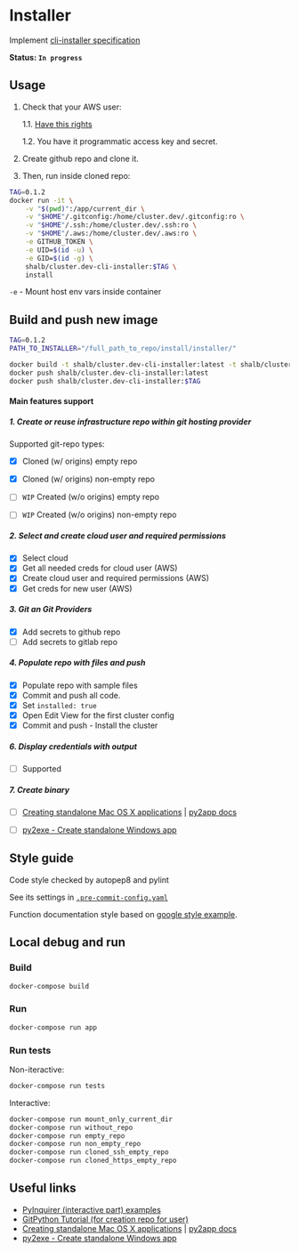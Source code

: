 # Installer

Implement [cli-installer specification](../../docs/design/cli-installer-design.md)

**Status: `In progress`**

## Usage

1. Check that your AWS user:

    1.1. [Have this rights](../installer_aws_install_req_permissions.json)

    1.2. You have it programmatic access key and secret.
2. Create github repo and clone it.
3. Then, run inside cloned repo:

```bash
TAG=0.1.2
docker run -it \
    -v "$(pwd)":/app/current_dir \
    -v "$HOME"/.gitconfig:/home/cluster.dev/.gitconfig:ro \
    -v "$HOME"/.ssh:/home/cluster.dev/.ssh:ro \
    -v "$HOME"/.aws:/home/cluster.dev/.aws:ro \
    -e GITHUB_TOKEN \
    -e UID=$(id -u) \
    -e GID=$(id -g) \
    shalb/cluster.dev-cli-installer:$TAG \
    install
```

`-e` - Mount host env vars inside container


## Build and push new image

```bash
TAG=0.1.2
PATH_TO_INSTALLER="/full_path_to_repo/install/installer/"

docker build -t shalb/cluster.dev-cli-installer:latest -t shalb/cluster.dev-cli-installer:$TAG "$PATH_TO_INSTALLER"
docker push shalb/cluster.dev-cli-installer:latest
docker push shalb/cluster.dev-cli-installer:$TAG
```

#### Main features support

##### 1. Create or reuse infrastructure repo within git hosting provider

Supported git-repo types:

- [x] Cloned (w/ origins) empty repo
- [x] Cloned (w/ origins) non-empty repo
- [ ] `WIP` Created (w/o origins) empty repo
- [ ] `WIP` Created (w/o origins) non-empty repo


##### 2. Select and create cloud user and required permissions

- [x] Select cloud
- [x] Get all needed creds for cloud user (AWS)
- [x] Create cloud user and required permissions (AWS)
- [x] Get creds for new user (AWS)

##### 3. Git an Git Providers

- [x] Add secrets to github repo
- [ ] Add secrets to gitlab repo

##### 4. Populate repo with files and push

- [x] Populate repo with sample files
- [x] Commit and push all code.
- [x] Set `installed: true`
- [x] Open Edit View for the first cluster config
- [x] Commit and push - Install the cluster

##### 6. Display credentials with output

- [ ] Supported

##### 7. Create binary

- [ ] [Creating standalone Mac OS X applications](https://www.metachris.com/2015/11/create-standalone-mac-os-x-applications-with-python-and-py2app/) | [py2app docs](https://py2app.readthedocs.io/en/latest/)
- [ ] [py2exe - Create standalone Windows app](https://www.py2exe.org/)



## Style guide

Code style checked by autopep8 and pylint

See its settings in [`.pre-commit-config.yaml`](https://github.com/shalb/cluster.dev/blob/master/.pre-commit-config.yaml)

Function documentation style based on [google style example](https://sphinxcontrib-napoleon.readthedocs.io/en/latest/example_google.html).

## Local debug and run

### Build

```bash
docker-compose build
```

### Run

```bash
docker-compose run app
```

### Run tests

Non-iteractive:

```bash
docker-compose run tests
```

Interactive:

```bash
docker-compose run mount_only_current_dir
docker-compose run without_repo
docker-compose run empty_repo
docker-compose run non_empty_repo
docker-compose run cloned_ssh_empty_repo
docker-compose run cloned_https_empty_repo
```


## Useful links

* [PyInquirer (interactive part) examples](https://github.com/CITGuru/PyInquirer#examples)
* [GitPython Tutorial (for creation repo for user)](https://gitpython.readthedocs.io/en/stable/tutorial.html)
* [Creating standalone Mac OS X applications](https://www.metachris.com/2015/11/create-standalone-mac-os-x-applications-with-python-and-py2app/) | [py2app docs](https://py2app.readthedocs.io/en/latest/)
* [py2exe - Create standalone Windows app](https://www.py2exe.org/)
